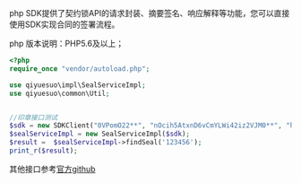 php SDK提供了契约锁API的请求封装、摘要签名、响应解释等功能，您可以直接使用SDK实现合同的签署流程。

php 版本说明：PHP5.6及以上；

```php
<?php
require_once "vendor/autoload.php";

use qiyuesuo\impl\SealServiceImpl;
use qiyuesuo\common\Util;


//印章接口测试
$sdk = new SDKClient("0VPomO22**", "nOcih5AtxnD6vCmYLWi42iz2VJM0**", "https://openapi.qiyuesuo.me");
$sealServiceImpl = new SealServiceImpl($sdk);
$result =  $sealServiceImpl->findSeal('123456');
print_r($result);
```

其他接口参考[官方github](https://github.com/qiyuesuo/sdk-php-sample)
